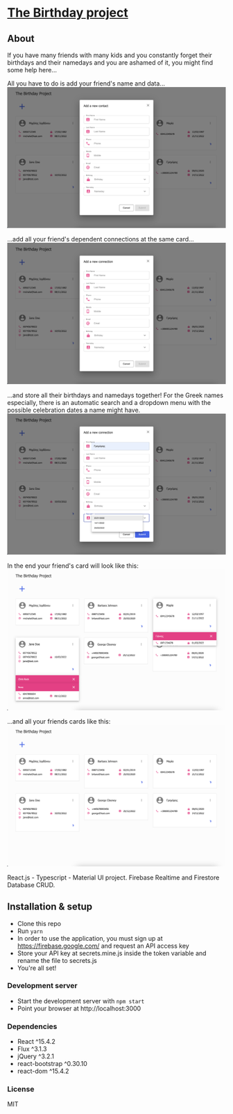 # [The Birthday project](https://github.com/Va5s0/the-birthday-project.git)

## About

If you have many friends with many kids and you constantly forget their birthdays and their namedays and you are ashamed of it, you might find some help here...

All you have to do is add your friend's name and data...
![alt text](screenshots/AddFriendCard.png "Add a new friend card")

...add all your friend's dependent connections at the same card...
![alt text](screenshots/AddFriendConnectionsCard.png "Add a new friend's connection card")

...and store all their birthdays and namedays together! For the Greek names especially, there is an automatic search and a dropdown menu with the possible celebration dates a name might have.
![alt text](screenshots/AutomaticFriendNamedaySearch.png "Automatic friend nameday search")

In the end your friend's card will look like this:
![alt text](screenshots/FriendConnectionsCard.png "Friend & connections card")

...and all your friends cards like this:
![alt text](screenshots/GeneralLayout.png "General Layout")

React.js - Typescript - Material UI project. Firebase Realtime and Firestore Database CRUD.

## Installation & setup

- Clone this repo
- Run `yarn`
- In order to use the application, you must sign up at https://firebase.google.com/ and request an API access key
- Store your API key at secrets.mine.js inside the token variable and rename the file to secrets.js
- You're all set!

### Development server

- Start the development server with `npm start`
- Point your browser at http://localhost:3000

### Dependencies

- React ^15.4.2
- Flux ^3.1.3
- jQuery ^3.2.1
- react-bootstrap ^0.30.10
- react-dom ^15.4.2

### License

MIT
